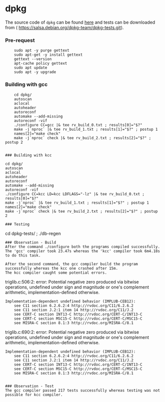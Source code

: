 # dpkg

The source code of `dpkg` can be found [here]( https://salsa.debian.org/dpkg-team/dpkg.git) and tests can be downloaded from
( https://salsa.debian.org/dpkg-team/dpkg-tests.git).

### Pre-request
```
    sudo apt -y purge gettext
    sudo apt-get -y install gettext
    gettext --version
    apt-cache policy gettext
    sudo apt update
    sudo apt -y upgrade    
```

### Building with gcc
```
    cd dpkg/
    autoscan
    aclocal
    autoheader
    autoreconf
    automake --add-missing
    autoreconf -vif
    ./configure CC=gcc |& tee rv_build_0.txt ; results[0]="$?"
    make -j`nproc` |& tee rv_build_1.txt ; results[1]="$?" ; postup 1
    names[2]="make check"
    make -j`nproc` check |& tee rv_build_2.txt ; results[2]="$?" ; postup 2
````    
```

### Building with kcc
```
    cd dpkg/
    autoscan
    aclocal
    autoheader
    autoreconf
    automake --add-missing
    autoreconf -vif
    ./configure CC=kcc LD=kcc LDFLAGS="-lz" |& tee rv_build_0.txt ; results[0]="$?"
    make -j`nproc` |& tee rv_build_1.txt ; results[1]="$?" ; postup 1
    names[2]="make check"
    make -j`nproc` check |& tee rv_build_2.txt ; results[2]="$?" ; postup 2
```
### Testing
```
cd dpkg-tests/ ; ./db-regen

```
### Observation - Build
After the command ./configure both the programs compiled successfully. The 'gcc' compiler took 23.47s whereas the 'kcc' compiler took 6m4.18s to do this task.

After the second command, the gcc compiler build the program successfully whereas the kcc one crashed after 15m.
The kcc compiler caught some potential errors.
```
triglib.c:506:2: error: Potential negative zero produced via bitwise operations, undefined under sign and magnitude or one's complement arithmetic, implementation-defined otherwise.

    Implementation-dependent undefined behavior (IMPLUB-CEB12):
        see C11 section 6.2.6.2:4 http://rvdoc.org/C11/6.2.6.2
        see C11 section J.2:1 item 14 http://rvdoc.org/C11/J.2
        see CERT-C section INT13-C http://rvdoc.org/CERT-C/INT13-C
        see CERT-C section MSC15-C http://rvdoc.org/CERT-C/MSC15-C
        see MISRA-C section 8.1:3 http://rvdoc.org/MISRA-C/8.1

triglib.c:690:2: error: Potential negative zero produced via bitwise operations, undefined under sign and magnitude or one's complement arithmetic, implementation-defined otherwise.

    Implementation-dependent undefined behavior (IMPLUB-CEB12):
        see C11 section 6.2.6.2:4 http://rvdoc.org/C11/6.2.6.2
        see C11 section J.2:1 item 14 http://rvdoc.org/C11/J.2
        see CERT-C section INT13-C http://rvdoc.org/CERT-C/INT13-C
        see CERT-C section MSC15-C http://rvdoc.org/CERT-C/MSC15-C
        see MISRA-C section 8.1:3 http://rvdoc.org/MISRA-C/8.1


```

### Observation - Test
The gcc compiler passed 217 tests successfully whereas testing was not possible for kcc compiler.
